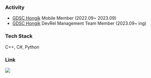 ### Activity

- [GDSC Hongik](https://github.com/GDSC-Hongik) Mobile Member (2022.09~ 2023.09)
- [GDSC Hongik](https://github.com/GDSC-Hongik) DevRel Management Team Member (2023.09~ ing)

### Tech Stack
C++, C#, Python

### Link

<a href="https://velog.io/@gabujwb" target="_blank"><img src="https://img.shields.io/badge/Velog-20C997?style=flat&logo=velog&logoColor=ffffff"/></a>
